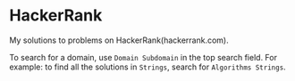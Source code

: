 # HackerRank
My solutions to problems on HackerRank(hackerrank.com).

To search for a domain, use `Domain Subdomain` in the top search field. For example: to find all the solutions in `Strings`, search for `Algorithms Strings`.
